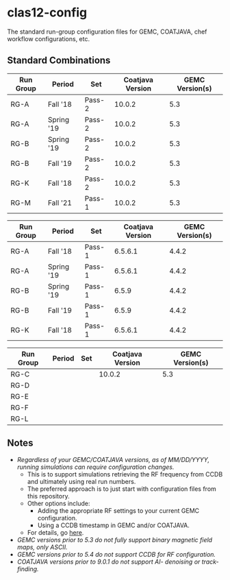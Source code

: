 # clas12-config

The standard run-group configuration files for GEMC, COATJAVA, chef workflow configurations, etc.

## Standard Combinations

Run Group | Period     | Set     | Coatjava Version | GEMC Version(s)
--------- | ---------- | --------| ---------------- | ----------------
RG-A      | Fall '18   | Pass-2  | 10.0.2           | 5.3
RG-A      | Spring '19 | Pass-2  | 10.0.2           | 5.3
RG-B      | Spring '19 | Pass-2  | 10.0.2           | 5.3
RG-B      | Fall '19   | Pass-2  | 10.0.2           | 5.3
RG-K      | Fall '18   | Pass-2  | 10.0.2           | 5.3
RG-M      | Fall '21   | Pass-1  | 10.0.2           | 5.3

Run Group | Period     | Set     | Coatjava Version | GEMC Version(s)
--------- | ---------- | --------| ---------------- | ----------------
RG-A      | Fall '18   | Pass-1  | 6.5.6.1          | 4.4.2
RG-A      | Spring '19 | Pass-1  | 6.5.6.1          | 4.4.2
RG-B      | Spring '19 | Pass-1  | 6.5.9            | 4.4.2
RG-B      | Fall '19   | Pass-1  | 6.5.9            | 4.4.2
RG-K      | Fall '18   | Pass-1  | 6.5.6.1          | 4.4.2

Run Group | Period     | Set     | Coatjava Version | GEMC Version(s)
--------- | ---------- | --------| ---------------- | ----------------
RG-C      |  |         | 10.0.2           | 5.3
RG-D      |  | | |
RG-E      |  | | |
RG-F      |  | | |
RG-L      |  | | |

## Notes

* _Regardless of your GEMC/COATJAVA versions, as of MM/DD/YYYY, running simulations can require configuration changes._
  * This is to support simulations retrieving the RF frequency from CCDB and ultimately using real run numbers.
  * The preferred approach is to just start with configuration files from this repository.
  * Other options include:
    * Adding the appropriate RF settings to your current GEMC configuration.
    * Using a CCDB timestamp in GEMC and/or COATJAVA.
  * For details, go [here](rf.md).
* _GEMC versions prior to 5.3 do not fully support binary magnetic field maps, only ASCII._
* _GEMC versions prior to 5.4 do not support CCDB for RF configuration._
* _COATJAVA versions prior to 9.0.1 do not support AI- denoising or track-finding._
